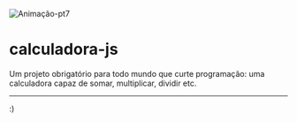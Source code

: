 ![Animação-pt7](https://user-images.githubusercontent.com/86725282/172070410-e2f83b1b-53a0-483b-87ff-8aa6c0367a90.gif)

# calculadora-js
Um projeto obrigatório para todo mundo que curte programação:
uma calculadora capaz de somar, multiplicar, dividir etc. 
<hr>
:)
